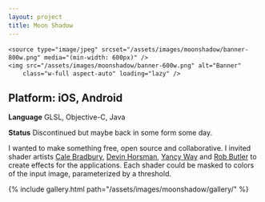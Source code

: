 ```yaml
---
layout: project
title: Moon Shadow
---
```


<!-- ![Banner]({{absolute_url}}/assets/images/moonshadow/banner.png) -->

<picture>
    <source type="image/webp" srcset="/assets/images/moonshadow/banner-800w.webp" media="(min-width: 600px)" />
    <source type="image/webp" srcset="/assets/images/moonshadow/banner-600w.webp" />

    <source type="image/jpeg" srcset="/assets/images/moonshadow/banner-800w.png" media="(min-width: 600px)" />
    <img src="/assets/images/moonshadow/banner-600w.png" alt="Banner"
        class="w-full aspect-auto" loading="lazy" />
</picture>

## Platform: iOS, Android

**Language** GLSL, Objective-C, Java

**Status** Discontinued but maybe back in some form some day.

I wanted to make something free, open source and collaborative. I invited shader artists [Cale Bradbury](http://twitter.com/netgrind), [Devin Horsman](http://twitter.com/horsman), [Yancy Way](http://twitter.com/echophons) and [Rob Butler](http://twitter.com/botreats) to create effects for the applications. Each shader could be masked to colors of the input image, parameterized by a threshold.

{% include gallery.html path="/assets/images/moonshadow/gallery/" %}

<script src="/assets/js/lightbox-gallery.js"></script>
